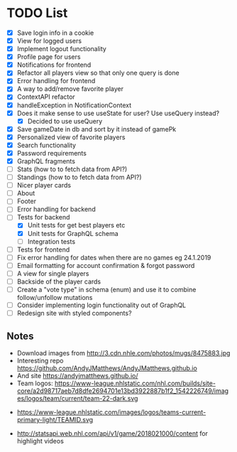 # TODO List

- [x] Save login info in a cookie
- [x] View for logged users
- [x] Implement logout functionality
- [x] Profile page for users
- [x] Notifications for frontend
- [x] Refactor all players view so that only one query is done
- [x] Error handling for frontend
- [x] A way to add/remove favorite player
- [x] ContextAPI refactor
- [x] handleException in NotificationContext
- [x] Does it make sense to use useState for user? Use useQuery instead?
  - [x] Decided to use useQuery
- [x] Save gameDate in db and sort by it instead of gamePk
- [x] Personalized view of favorite players
- [x] Search functionality
- [x] Password requirements
- [x] GraphQL fragments
- [ ] Stats (how to to fetch data from API?)
- [ ] Standings (how to to fetch data from API?)
- [ ] Nicer player cards
- [ ] About
- [ ] Footer
- [ ] Error handling for backend
- [ ] Tests for backend
  - [x] Unit tests for get best players etc
  - [x] Unit tests for GraphQL schema
  - [ ] Integration tests
- [ ] Tests for frontend
- [ ] Fix error handling for dates when there are no games eg 24.1.2019
- [ ] Email formatting for account confirmation & forgot password
- [ ] A view for single players
- [ ] Backside of the player cards
- [ ] Create a "vote type" in schema (enum) and use it to combine follow/unfollow mutations
- [ ] Consider implementing login functionality out of GraphQL
- [ ] Redesign site with styled components?

## Notes

- Download images from http://3.cdn.nhle.com/photos/mugs/8475883.jpg
- Interesting repo https://github.com/AndyJMatthews/AndyJMatthews.github.io
- And site https://andyjmatthews.github.io/
- Team logos: https://www-league.nhlstatic.com/nhl.com/builds/site-core/a2d98717aeb7d8dfe2694701e13bd3922887b1f2_1542226749/images/logos/team/current/team-22-dark.svg

* https://www-league.nhlstatic.com/images/logos/teams-current-primary-light/TEAMID.svg

- http://statsapi.web.nhl.com/api/v1/game/2018021000/content for highlight videos
